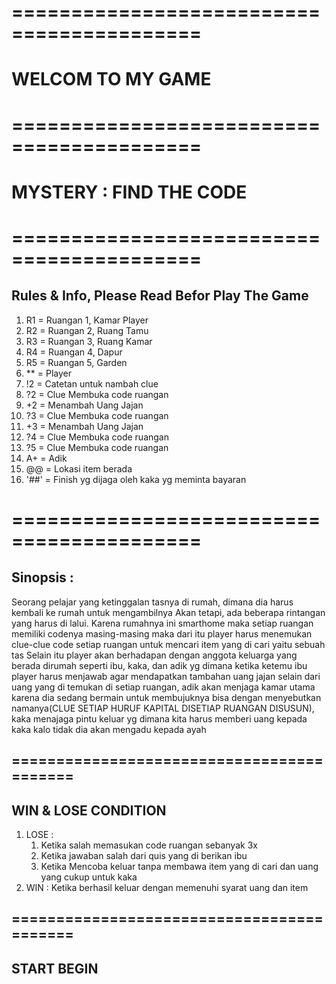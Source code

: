 # ==========================================
# WELCOM TO MY GAME
# ==========================================
# MYSTERY : FIND THE CODE
# ==========================================
## Rules & Info, Please Read Befor Play The Game
1. R1 = Ruangan 1, Kamar Player
2. R2 = Ruangan 2, Ruang Tamu
3. R3 = Ruangan 3, Ruang Kamar
4. R4 = Ruangan 4, Dapur
5. R5 = Ruangan 5, Garden
6. ** = Player
7. !2 = Catetan untuk nambah clue
8. ?2 = Clue Membuka code ruangan
9. +2 = Menambah Uang Jajan
9. ?3 = Clue Membuka code ruangan
10. +3 = Menambah Uang Jajan
11. ?4 = Clue Membuka code ruangan
12. ?5 = Clue Membuka code ruangan
13. A+ = Adik
11. @@ = Lokasi item berada
12. '##' = Finish yg dijaga oleh kaka yg meminta bayaran
# ==========================================
## Sinopsis :
Seorang pelajar yang ketinggalan tasnya di rumah, dimana dia harus kembali ke rumah untuk mengambilnya Akan tetapi, ada beberapa rintangan yang harus di lalui. Karena rumahnya ini smarthome maka setiap ruangan memiliki codenya masing-masing maka dari itu player harus menemukan clue-clue code setiap ruangan untuk mencari item yang di cari yaitu sebuah tas Selain itu player akan berhadapan dengan anggota keluarga yang berada dirumah seperti ibu, kaka, dan adik yg dimana ketika ketemu ibu player harus menjawab agar mendapatkan tambahan uang jajan selain dari uang yang di temukan di setiap ruangan, adik akan menjaga kamar utama karena dia sedang bermain untuk membujuknya bisa dengan menyebutkan namanya(CLUE SETIAP HURUF KAPITAL DISETIAP RUANGAN DISUSUN), kaka menajaga pintu keluar yg dimana kita harus memberi uang kepada kaka kalo tidak dia akan mengadu kepada ayah 
## ==========================================
## WIN & LOSE CONDITION
1. LOSE : 
	1. Ketika salah memasukan code ruangan sebanyak 3x
	2. Ketika jawaban salah dari quis yang di berikan ibu
	3. Ketika Mencoba keluar tanpa membawa item yang di cari dan uang yang cukup untuk kaka
2. WIN : Ketika berhasil keluar dengan memenuhi syarat uang dan item
## ==========================================
## START BEGIN

